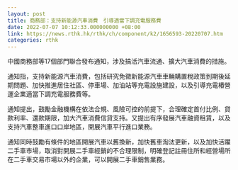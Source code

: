 ```yaml
---
layout: post
title: 商務部：支持新能源汽車消費　引導適當下調充電服務費
date: 2022-07-07 10:12:33.000000000 +08:00
link: https://news.rthk.hk/rthk/ch/component/k2/1656593-20220707.htm
categories: rthk
---
```


中國商務部等17個部門聯合發布通知，涉及搞活汽車流通、擴大汽車消費的措施。

通知指，支持新能源汽車消費，包括研究免徵新能源汽車車輛購置稅政策到期後延期問題、加快推進居住社區、停車場、加油站等充電設施建設，以及引導充電樁營運企業適當下調充電服務費等。 

通知提出，鼓勵金融機構在依法合規、風險可控的前提下，合理確定首付比例、貸款利率、還款期限，加大汽車消費信貸支持。又提出有序發展汽車融資租賃，以及支持汽車整車進口口岸地區，開展汽車平行進口業務。

通知同時鼓勵有條件的地區開展汽車以舊換新，加快舊車淘汰更新，以及加快活躍二手車市場，取消對開展二手車經銷的不合理限制，明確登記註冊住所和經營場所在二手車交易市場以外的企業，可以開展二手車銷售業務。
